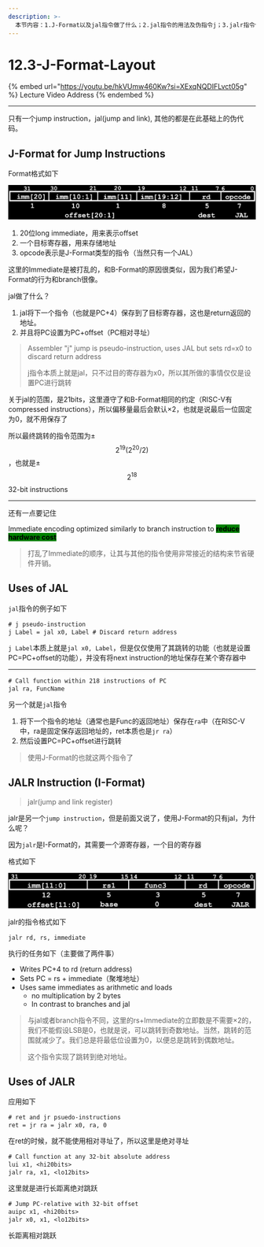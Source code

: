```yaml
---
description: >-
  本节内容：1.J-Format以及jal指令做了什么；2.jal指令的用法及伪指令j；3.jalr指令使用I-Format，并且实现绝对地址的跳跃；4.jarl的用法，包括jr，ret，以及32位偏移量的跳转
---
```


# 12.3-J-Format-Layout

{% embed url="https://youtu.be/hkVUmw460Kw?si=XExqNQDIFLvct05g" %}
Lecture Video Address
{% endembed %}

***

只有一个jump instruction，jal(jump and link), 其他的都是在此基础上的伪代码。

## J-Format for Jump Instructions

Format格式如下

![J-Format Layout](.image/image-20240607204117200.png)

1. 20位long immediate，用来表示offset
2. 一个目标寄存器，用来存储地址
3. opcode表示是J-Format类型的指令（当然只有一个JAL）

这里的Immediate是被打乱的，和B-Format的原因很类似，因为我们希望J-Format的行为和branch很像。

jal做了什么？

1. jal将下一个指令（也就是PC+4）保存到了目标寄存器，这也是return返回的地址。
2. 并且将PC设置为PC+offset（PC相对寻址）

> Assembler "j" jump is pseudo-instruction, uses JAL but sets rd=x0 to discard return address
>
> j指令本质上就是jal，只不过目的寄存器为x0，所以其所做的事情仅仅是设置PC进行跳转

关于jal的范围，是21bits，这里遵守了和B-Format相同的约定（RISC-V有compressed instructions），所以偏移量最后会默认×2，也就是说最后一位固定为0，就不用保存了

所以最终跳转的指令范围为± $$2^{19}(2^{20} / 2)$$，也就是± $$2^{18}$$ 32-bit instructions

***

还有一点要记住

Immediate encoding optimized similarly to branch instruction to <mark style="background-color:green;">**reduce hardware cost**</mark>

> 打乱了Immediate的顺序，让其与其他的指令使用非常接近的结构来节省硬件开销。

## Uses of JAL

`jal`指令的例子如下

```assembly
# j pseudo-instruction
j Label = jal x0, Label # Discard return address
```

`j Label`本质上就是`jal x0, Label`，但是仅仅使用了其跳转的功能（也就是设置PC=PC+offset的功能），并没有将next instruction的地址保存在某个寄存器中

***

```assembly
# Call function within 218 instructions of PC
jal ra, FuncName
```

另一个就是`jal`指令

1. 将下一个指令的地址（通常也是Func的返回地址）保存在`ra`中（在RISC-V中，ra是固定保存返回地址的，ret本质也是`jr ra`）
2. 然后设置PC=PC+offset进行跳转

> 使用J-Format的也就这两个指令了

## JALR Instruction (I-Format)

> jalr(jump and link register)

jalr是另一个`jump instruction`，但是前面又说了，使用J-Format的只有jal，为什么呢？

因为`jalr`是I-Format的，其需要一个源寄存器，一个目的寄存器

格式如下

![jalr format](.image/image-20240607204238387.png)

jalr的指令格式如下

```assembly
jalr rd, rs, immediate
```

执行的任务如下（主要做了两件事）

* Writes PC+4 to rd (return address)
* Sets PC = rs + immediate（聚堆地址）
* Uses same immediates as arithmetic and loads
  * no multiplication by 2 bytes
  * In contrast to branches and jal

> 与jal或者branch指令不同，这里的rs+Immediate的立即数是不需要×2的，我们不能假设LSB是0，也就是说，可以跳转到奇数地址。当然，跳转的范围就减少了。我们总是将最低位设置为0，以便总是跳转到偶数地址。
>
> 这个指令实现了跳转到绝对地址。

## Uses of JALR

应用如下

```assembly
# ret and jr psuedo-instructions
ret = jr ra = jalr x0, ra, 0
```

在ret的时候，就不能使用相对寻址了，所以这里是绝对寻址

```assembly
# Call function at any 32-bit absolute address
lui x1, <hi20bits>
jalr ra, x1, <lo12bits>
```

这里就是进行长距离绝对跳跃

```assembly
# Jump PC-relative with 32-bit offset
auipc x1, <hi20bits>
jalr x0, x1, <lo12bits>
```

长距离相对跳跃

